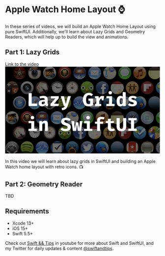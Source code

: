 # Apple Watch Home Layout ⌚️
In these series of videos, we will build an Apple Watch Home Layout using pure SwiftUI. Additionally, we'll learn about Lazy Grids and Geometry Readers, which will help up to build the view and animations.

## Part 1: Lazy Grids
[Link to the video](https://youtu.be/tcOlekjPm6M)
![Lazy Grids in SwiftUI](/LazyGrids.001.jpeg)

In this video we will learn about lazy grids in SwiftUI and building an Apple Watch home layout with retro icons. 📺

## Part 2: Geometry Reader
TBD

## Requirements
- Xcode 13+
- iOS 15+
- Swift 5.5+

Check out [Swift && Tips](https://www.youtube.com/c/SwiftandTips) in youtube for more about Swift and SwiftUI, and my Twitter for daily updates & content [@swiftandtips](https://twitter.com/swiftandtips).
